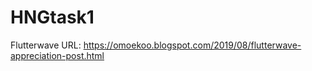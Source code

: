 # HNGtask1

Flutterwave URL: https://omoekoo.blogspot.com/2019/08/flutterwave-appreciation-post.html
